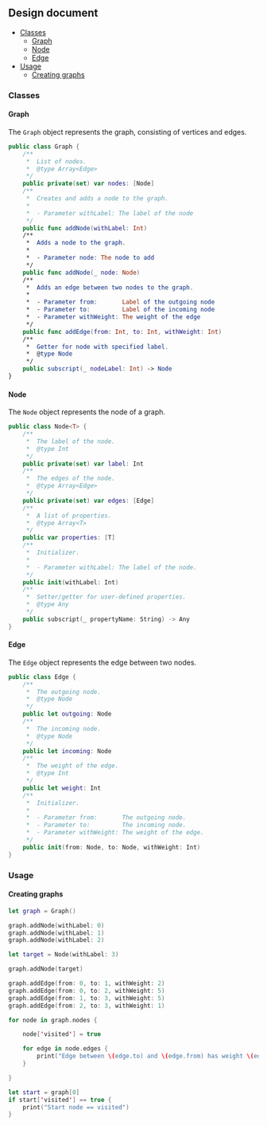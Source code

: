 ## Design document

* [Classes](#classes)
	* [Graph](#graph)
	* [Node](#node)
	* [Edge](#edge)
* [Usage](#usage)
	* [Creating graphs](#creating-graphs)

### Classes

#### Graph

The ``Graph`` object represents the graph, consisting of vertices and edges.

```swift
public class Graph {
	/**
	 *  List of nodes.
	 *  @type Array<Edge>
	 */
	public private(set) var nodes: [Node]
	/**
	 *  Creates and adds a node to the graph.
	 *
	 *  - Parameter withLabel: The label of the node
	 */
	public func addNode(withLabel: Int)
	/**
	 *  Adds a node to the graph.
	 *
	 *  - Parameter node: The node to add
	 */
	public func addNode(_ node: Node)
	/**
	 *  Adds an edge between two nodes to the graph.
	 *
	 *  - Parameter from:       Label of the outgoing node
	 *  - Parameter to:         Label of the incoming node
	 *  - Parameter withWeight: The weight of the edge
	 */
	public func addEdge(from: Int, to: Int, withWeight: Int)
	/**
	 *  Getter for node with specified label.
	 *  @type Node
	 */
	public subscript(_ nodeLabel: Int) -> Node
}
```

#### Node

The ``Node`` object represents the node of a graph.

```swift
public class Node<T> {
	/**
	 *  The label of the node.
	 *  @type Int
	 */
	public private(set) var label: Int
	/**
	 *  The edges of the node.
	 *  @type Array<Edge>
	 */
	public private(set) var edges: [Edge]
	/**
	 *  A list of properties.
	 *  @type Array<T>
	 */
	public var properties: [T]
	/**
	 *  Initializer.
	 *
	 *  - Parameter withLabel: The label of the node.
	 */
	public init(withLabel: Int)
	/**
	 *  Setter/getter for user-defined properties.
	 *  @type Any
	 */
	public subscript(_ propertyName: String) -> Any
}
```

#### Edge

The ``Edge`` object represents the edge between two nodes.

```swift
public class Edge {
	/**
	 *  The outgoing node.
	 *  @type Node
	 */
	public let outgoing: Node
	/**
	 *  The incoming node.
	 *  @type Node
	 */
	public let incoming: Node
	/**
	 *  The weight of the edge.
	 *  @type Int
	 */
	public let weight: Int
	/**
	 *  Initializer.
	 *
	 *  - Parameter from:       The outgoing node.
	 *  - Parameter to:         The incoming node.
	 *  - Parameter withWeight: The weight of the edge.
	 */
	public init(from: Node, to: Node, withWeight: Int)
}
```

### Usage

#### Creating graphs

```swift
let graph = Graph()

graph.addNode(withLabel: 0)
graph.addNode(withLabel: 1)
graph.addNode(withLabel: 2)

let target = Node(withLabel: 3)

graph.addNode(target)

graph.addEdge(from: 0, to: 1, withWeight: 2)
graph.addEdge(from: 0, to: 2, withWeight: 5)
graph.addEdge(from: 1, to: 3, withWeight: 5)
graph.addEdge(from: 2, to: 3, withWeight: 1)

for node in graph.nodes {

	node['visited'] = true

	for edge in node.edges {
		print("Edge between \(edge.to) and \(edge.from) has weight \(edge.weight)")
	}

}

let start = graph[0]
if start['visited'] == true {
	print("Start node == visited")
}

```
